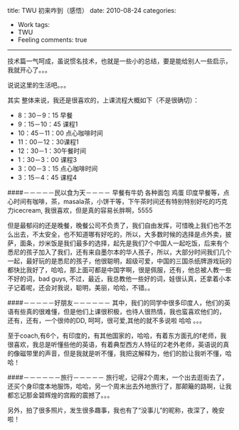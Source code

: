 title: TWU 初来咋到（感悟）
date: 2010-08-24
categories:
- Work
tags:
- TWU
- Feeling
comments: true
---

技术篇一气呵成，虽说惯名技术，也就是一些小的总结，要是能给别人一些启示，我就开心了。。。 

说说这里的生活吧。。。 

其实 整体来说，我还是很喜欢的，上课流程大概如下（不是很确切）： 

- 8：30－9：15 早餐 
- 9：15－10：45 课程1 
- 10：45－11：00 点心咖啡时间 
- 11：00－12：30课程1 
- 12：30－1：30午餐时间 
- 1：30－3：00 课程3 
- 3：00－3：15 点心咖啡时间 
- 3：15－4：45 课程4 

####－－－－－民以食为天－－－－ 
早餐有牛奶 各种面包 鸡蛋 印度早餐等，点心时间有咖啡，茶，masala茶，小饼干等，下午茶时间还有特别特别好吃的巧克力icecream, 我很喜欢，但是真的容易长胖啊，5555 

但是最郁闷的还是晚餐，晚餐公司不负责了，我们自由发挥，可惜晚上我们也不怎么出去，不太安全，也不知道哪有好吃的，所以，大多数时候的选择是点外卖，披萨，面条，炒米饭是我们最多的选择，起先是我们7个中国人一起吃饭，后来有个悉尼的孩子加入了我们，还有来自墨尔本的华人孩子，所以，大部分时间我们几个一起，最好玩的是悉尼的孩子，他很聪明，超级可爱，中国的三国杀纸牌游戏玩的都快比我好了，哈哈，那上面可都是中国字啊，很是佩服，还有，他总被人教一些不好的词，bad guys, 不过，最近，我总教他一些好的词，娃很认真，还拿着小本子记着呢，还会对我说，聪明，美丽，哈哈，不错。。 

####－－－－－好朋友－－－－－－ 
其中，我们的同学中很多印度人，他们的英语有些真的很难懂，但是他们上课很积极，也待人很热情，我也蛮喜欢他们的， 还有，还有，一个很帅的DD, 呵呵，很可爱,其他的就不多说啦 哈哈 。。。 

至于coach,有6个，有印度的，有其他国家的，哈哈，有着东方面孔的f老师，我很喜欢，我总是听懂些他的英语，有着典型西方人特征的2老外老师，英语说的真的像磁带里的声音，但是我就是听不懂，我把这解释为，他们的脸让我听不懂，哈哈！ 

####－－－－－－旅行－－－－－ 
旅行呢，记得2个周末，一个出去逛街去了，还买个身印度本地服饰，哈哈，另一个周末出去外地旅行了，那颠簸的路啊，让我都忘记那金碧辉煌的宫殿的震撼了。。。 

另外，拍了很多照片，发生很多趣事，我也有了“没事儿”的昵称，夜深了，晚安啦！